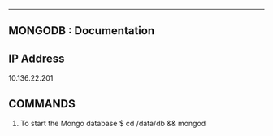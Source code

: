 ------------------------------------
MONGODB : Documentation
------------------------------------

IP Address
---------------------
10.136.22.201

COMMANDS
---------------------
1)  To start the Mongo database
	$ cd /data/db && mongod
